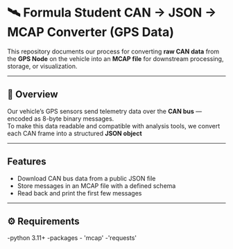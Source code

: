 # 🛰️ Formula Student CAN → JSON → MCAP Converter (GPS Data)

This repository documents our process for converting **raw CAN data** from the **GPS Node** on the vehicle into an **MCAP file** for downstream processing, storage, or visualization.

---

## 📖 Overview

Our vehicle’s GPS sensors send telemetry data over the **CAN bus** — encoded as 8-byte binary messages.  
To make this data readable and compatible with analysis tools, we convert each CAN frame into a structured **JSON object** 

---

## Features



- Download CAN bus data from a public JSON file  
- Store messages in an MCAP file with a defined schema  
- Read back and print the first few messages  

---

## ⚙️ Requirements

-python 3.11+
-packages
    - 'mcap'
    -'requests'
